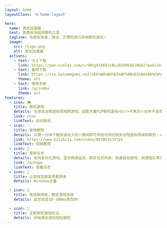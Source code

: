 ```yaml
---
layout: home
layoutClass: 'm-home-layout'

hero:
  name: 游友加速器
  text: 免费异地组网联机工具
  tagline: 与朋友快速、简洁、方便的进行异地联机游戏！
  image:
    src: /logo.png
    alt: 游友加速器
  actions:
    - text: 马上下载
      link: https://pan.xunlei.com/s/VNtgAtEK0JcBLu9ZVH5S6JHQA1?pwd=2erb#
    - text: 备用下载
      link: https://res.katomegumi.net/%E6%B8%B8%E5%8F%8B%E5%8A%A0%E9%80%9F%E5%99%A8Beta_1.1.0_x64-setup(1).exe
      theme: alt
    - text: 使用手册
      link: /q/index
      theme: alt
features:
  - icon: 🎮
    title: 联机游戏
    details: 与朋友远程虚拟局域网游戏，适配大量P2P联机游戏<br/>不再为小伙伴不会而烦恼了
    link: /nav
    linkText: 如何联机
  - icon: 💡
    title: 使用教程
    details: 只需一分钟下载安装进入同一房间即可开始与你的朋友远程虚拟局域网联机！<br/>无需繁琐配置！
    link: https://www.bilibili.com/video/BV1BC411V7pt
    linkText: 视频教程
  - icon: 📖
    title: 更新日志
    details: 支持多元化游戏，显示网络延迟，聊天社交系统，快速启动游戏，快捷组队等功能，点击可查看详情更新日志
    link: /q/hope
    linkText: 查看日志
  - icon: 🧰
    title: 让游戏加速变得更简单
    details: Windows必备

  - icon: 🐞
    title: 电竞级网络，稳定游戏体验
    details: 延迟低至10-100ms丢包0%

  - icon: 💯
    title: 全新联机游戏玩法。
    details: 异地男女朋友轻松联机
---
```

<style>
/*爱的魔力转圈圈*/
.m-home-layout .image-src:hover {
  transform: translate(-50%, -50%) rotate(666turn);
  transition: transform 59s 1s cubic-bezier(0.3, 0, 0.8, 1);
}

.m-home-layout .details small {
  opacity: 0.8;
}

.m-home-layout .item:last-child .details {
  display: flex;
  justify-content: flex-end;
  align-items: end;
}
  .title :nth-child(1) {
    /* pointer-events: auto; */
    display: none;
}
  table{
    margin:auto;
  }
</style>
